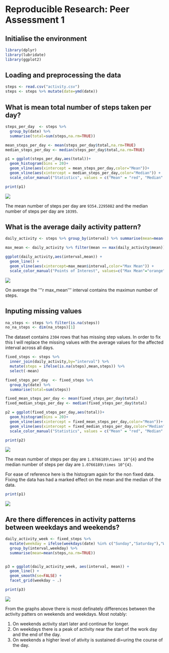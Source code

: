 # Reproducible Research: Peer Assessment 1

## Initialise the environment

```r
library(dplyr)
library(lubridate)
library(ggplot2)
```

## Loading and preprocessing the data

```r
steps <- read.csv("activity.csv")
steps <- steps %>% mutate(date=ymd(date))
```

## What is mean total number of steps taken per day?

```r
steps_per_day  <- steps %>% 
  group_by(date) %>% 
  summarise(total=sum(steps,na.rm=TRUE))

mean_steps_per_day <- mean(steps_per_day$total,na.rm=TRUE)
median_steps_per_day <- median(steps_per_day$total,na.rm=TRUE)

p1 = ggplot(steps_per_day,aes(total))+
  geom_histogram(bins = 20)+
  geom_vline(aes(xintercept = mean_steps_per_day,color="Mean"))+
  geom_vline(aes(xintercept = median_steps_per_day,color="Median")) +
  scale_color_manual("Statistics", values = c("Mean" = "red", "Median" = "green"))

print(p1)
```

![](PA1_template_files/figure-html/mean_steps_per_day-1.png)

The mean number of steps per day are ``9354.2295082`` and the median number of steps per day are ``10395``.


## What is the average daily activity pattern?

```r
daily_activity <- steps %>% group_by(interval) %>% summarise(mean=mean(steps,na.rm=TRUE))

max_mean <- daily_activity %>% filter(mean == max(daily_activity$mean))

ggplot(daily_activity,aes(interval,mean)) + 
  geom_line() +
  geom_vline(aes(xintercept=max_mean$interval,color="Max Mean")) +
  scale_color_manual("Points of Interest", values=c("Max Mean"="orange"))
```

![](PA1_template_files/figure-html/daily_activity_pattern-1.png)

On average the '''r max_mean''' interval contains the maximun number of steps. 


## Inputing missing values

```r
na_steps <- steps %>% filter(is.na(steps))
no_na_steps <- dim(na_steps)[1]
```

The dataset contains ``2304`` rows that has missing step values. In order to fix this I will replace the missing values with the average values for the affected interval across all days.


```r
fixed_steps <- steps %>% 
  inner_join(daily_activity,by="interval") %>% 
  mutate(steps = ifelse(is.na(steps),mean,steps)) %>% 
  select(-mean)

fixed_steps_per_day  <- fixed_steps %>% 
  group_by(date) %>% 
  summarise(total=sum(steps))

fixed_mean_steps_per_day <- mean(fixed_steps_per_day$total)
fixed_median_steps_per_day <- median(fixed_steps_per_day$total)

p2 = ggplot(fixed_steps_per_day,aes(total))+
  geom_histogram(bins = 20)+
  geom_vline(aes(xintercept = fixed_mean_steps_per_day,color="Mean"))+
  geom_vline(aes(xintercept = fixed_median_steps_per_day,color="Median")) +
  scale_color_manual("Statistics", values = c("Mean" = "red", "Median" = "green"))

print(p2)
```

![](PA1_template_files/figure-html/fix_missing_values-1.png)

The mean number of steps per day are ``1.0766189\times 10^{4}`` and the median number of steps per day are ``1.0766189\times 10^{4}``.

For ease of reference here is the histogram again for the non fixed data. Fixing the data has had a marked effect on the mean and the median of the data.


```r
print(p1)
```

![](PA1_template_files/figure-html/ref_graph-1.png)


## Are there differences in activity patterns between weekdays and weekends?

```r
daily_activity_week <- fixed_steps %>% 
  mutate(weekday = ifelse(weekdays(date) %in% c("Sunday","Saturday"),"Weekend","Weekday")) %>%
  group_by(interval,weekday) %>% 
  summarise(mean=mean(steps,na.rm=TRUE)) 


p3 = ggplot(daily_activity_week, aes(interval, mean)) +
  geom_line() +
  geom_smooth(se=FALSE) +
  facet_grid(weekday ~ .)

print(p3)
```

![](PA1_template_files/figure-html/week_vs_weekend_days-1.png)

From the graphs above there is most definately differences between the activity patters on weekends and weekdays. Most notably:

1. On weekends activity start later and continue for longer.
2. On weekdays there is a peak of activity near the start of the work day and the end of the day.
3. On weekends a higher level of ativity is sustained di=uring the course of the day.



